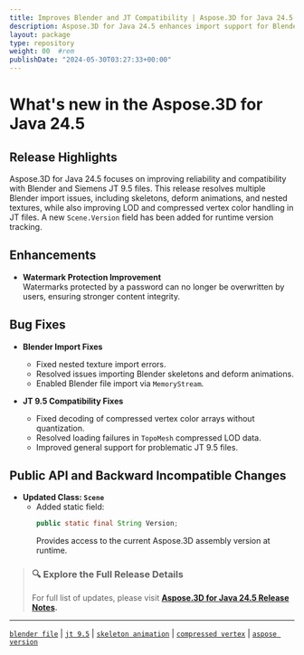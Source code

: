 ```yaml
---
title: Improves Blender and JT Compatibility | Aspose.3D for Java 24.5
description: Aspose.3D for Java 24.5 enhances import support for Blender and JT 9.5 files and introduces a version field for runtime assembly tracking.
layout: package
type: repository
weight: 00	#rem
publishDate: "2024-05-30T03:27:33+00:00"
---
```


# What's new in the Aspose.3D for Java 24.5

## Release Highlights

Aspose.3D for Java 24.5 focuses on improving reliability and compatibility with Blender and Siemens JT 9.5 files. This release resolves multiple Blender import issues, including skeletons, deform animations, and nested textures, while also improving LOD and compressed vertex color handling in JT files. A new `Scene.Version` field has been added for runtime version tracking.

## Enhancements

- **Watermark Protection Improvement**  
  Watermarks protected by a password can no longer be overwritten by users, ensuring stronger content integrity.

## Bug Fixes

- **Blender Import Fixes**  
  - Fixed nested texture import errors.  
  - Resolved issues importing Blender skeletons and deform animations.  
  - Enabled Blender file import via `MemoryStream`.

- **JT 9.5 Compatibility Fixes**  
  - Fixed decoding of compressed vertex color arrays without quantization.  
  - Resolved loading failures in `TopoMesh` compressed LOD data.  
  - Improved general support for problematic JT 9.5 files.

## Public API and Backward Incompatible Changes

- **Updated Class: `Scene`**  
  - Added static field:  
    ```java
    public static final String Version;
    ```  
    Provides access to the current Aspose.3D assembly version at runtime.

> ### 🔍 Explore the Full Release Details
>
> For full list of updates, please visit **[Aspose.3D for Java 24.5 Release Notes](https://releases.aspose.com/3d/java/release-notes/2024/aspose-3d-for-java-24-5-release-notes/).**

---

[`blender file`](https://search.aspose.com/q/blender-file.html) | [`jt 9.5`](https://search.aspose.com/q/jt-9.5.html) | [`skeleton animation`](https://search.aspose.com/q/skeleton-animation.html) | [`compressed vertex`](https://search.aspose.com/q/compressed-vertex.html) | [`aspose version`](https://search.aspose.com/q/aspose-version.html)
